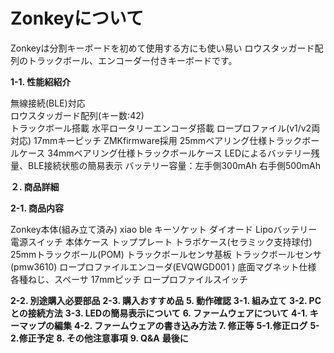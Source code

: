 # Zonkeyについて

Zonkeyは分割キーボードを初めて使用する方にも使い易い
ロウスタッガード配列のトラックボール、エンコーダー付きキーボードです。


**1-1. 性能紹紹介**

無線接続(BLE)対応\
ロウスタッガード配列(キー数:42)\
トラックボール搭載
水平ロータリーエンコーダ搭載
ロープロファイル(v1/v2両対応)
17mmキーピッチ
ZMKfirmware採用
25mmベアリング仕様トラックボールケース
34mmベアリング仕様トラックボールケース
LEDによるバッテリー残量、BLE接続状態の簡易表示
バッテリー容量：左手側300mAh  右手側500mAh


**２. 商品詳細**

**2-1. 商品内容**

Zonkey本体(組み立て済み)
xiao ble
キーソケット
ダイオード
Lipoバッテリー
電源スイッチ
本体ケース
トッププレート
トラボケース(セラミック支持球付)
25mmトラックボール(POM)
トラックボールセンサ基板
トラックボールセンサ(pmw3610)
ロープロファイルエンコーダ(EVQWGD001 )
底面マグネット仕様
各種ねじ、スペーサ
17mmピッチ
ロープロファイルスイッチ


**2-2. 別途購入必要部品**
**2-3. 購入おすすめ品**
**5. 動作確認**
**3-1. 組み立て**
**3-2. PCとの接続方法**
**3-3. LEDの簡易表示について**
**6. ファームウェアについて**
**4-1. キーマップの編集**
**4-2. ファームウェアの書き込み方法**
**7. 修正等**
**5-1.修正ログ**
**5-2.修正予定**
**8. その他注意事項**
**9. Q&A**
**最後に**
